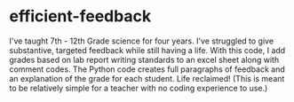 # efficient-feedback
I've taught 7th - 12th Grade science for four years. I've struggled to give substantive, targeted feedback while still having a life. With this code, I add grades based on lab report writing standards to an excel sheet along with comment codes. The Python code creates full paragraphs of feedback and an explanation of the grade for each student. Life reclaimed! (This is meant to be relatively simple for a teacher with no coding experience to use.)
